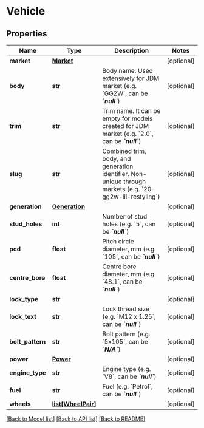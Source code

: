 # Vehicle

## Properties
Name | Type | Description | Notes
------------ | ------------- | ------------- | -------------
**market** | [**Market**](Market.md) |  | [optional] 
**body** | **str** | Body name. Used extensively for JDM market (e.g. &#x60;GG2W&#x60;, can be __*&#x60;null&#x60;*__) | [optional] 
**trim** | **str** | Trim name. It can be empty for models created for JDM market (e.g. &#x60;2.0&#x60;, can be __*&#x60;null&#x60;*__) | [optional] 
**slug** | **str** | Combined trim, body, and generation identifier. Non-unique through markets (e.g. &#x60;20-gg2w-iii-restyling&#x60;) | [optional] 
**generation** | [**Generation**](Generation.md) |  | [optional] 
**stud_holes** | **int** | Number of stud holes (e.g. &#x60;5&#x60;, can be __*&#x60;null&#x60;*__) | [optional] 
**pcd** | **float** | Pitch circle diameter, mm (e.g. &#x60;105&#x60;, can be __*&#x60;null&#x60;*__) | [optional] 
**centre_bore** | **float** | Centre bore diameter, mm (e.g. &#x60;48.1&#x60;, can be __*&#x60;null&#x60;*__) | [optional] 
**lock_type** | **str** |  | [optional] 
**lock_text** | **str** | Lock thread size (e.g. &#x60;M12 x 1.25&#x60;, can be __*&#x60;null&#x60;*__) | [optional] 
**bolt_pattern** | **str** | Bolt pattern (e.g. &#x60;5x105&#x60;, can be __*&#x60;N/A&#x60;*__) | [optional] 
**power** | [**Power**](Power.md) |  | [optional] 
**engine_type** | **str** | Engine type (e.g. &#x60;V8&#x60;, can be __*&#x60;null&#x60;*__) | [optional] 
**fuel** | **str** | Fuel (e.g. &#x60;Petrol&#x60;, can be __*&#x60;null&#x60;*__) | [optional] 
**wheels** | [**list[WheelPair]**](WheelPair.md) |  | [optional] 

[[Back to Model list]](../README.md#documentation-for-models) [[Back to API list]](../README.md#documentation-for-api-endpoints) [[Back to README]](../README.md)


